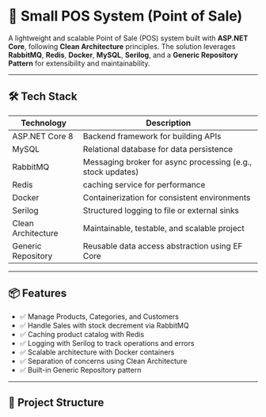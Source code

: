 # 🧾 Small POS System (Point of Sale)

A lightweight and scalable Point of Sale (POS) system built with **ASP.NET Core**, following **Clean Architecture** principles. The solution leverages **RabbitMQ**, **Redis**, **Docker**, **MySQL**, **Serilog**, and a **Generic Repository Pattern** for extensibility and maintainability.

---

## 🛠️ Tech Stack

| Technology        | Description                                      |
|-------------------|--------------------------------------------------|
| ASP.NET Core 8     | Backend framework for building APIs              |
| MySQL             | Relational database for data persistence         |
| RabbitMQ          | Messaging broker for async processing (e.g., stock updates) |
| Redis             | caching service for performance                  |
| Docker            | Containerization for consistent environments     |
| Serilog           | Structured logging to file or external sinks     |
| Clean Architecture| Maintainable, testable, and scalable project     |
| Generic Repository| Reusable data access abstraction using EF Core   |

---

## 📦 Features

- ✅ Manage Products, Categories, and Customers
- ✅ Handle Sales with stock decrement via RabbitMQ
- ✅ Caching product catalog with Redis
- ✅ Logging with Serilog to track operations and errors
- ✅ Scalable architecture with Docker containers
- ✅ Separation of concerns using Clean Architecture
- ✅ Built-in Generic Repository pattern

---

## 📂 Project Structure

